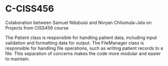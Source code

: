 # C-CISS456
Colaboration between Samuel Ndubuisi and Nivyan Chilumula-Jala on Projects from CISS456 course








The Patient class is responsible for handling patient data, including input validation and formatting data for output. The FileManager class is responsible for handling file operations, such as writing patient records to a file. This separation of concerns makes the code more modular and easier to maintain.